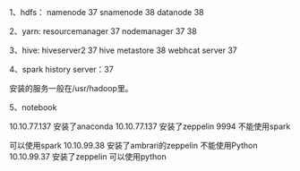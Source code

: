 1、hdfs：
namenode 37
snamenode 38
datanode 38


2、yarn:
resourcemanager 37
nodemanager 37 38

3、hive:
hiveserver2 37
hive metastore 38
webhcat server 37

4、spark
history server：37

安装的服务一般在/usr/hadoop里。

5、notebook

10.10.77.137 安装了anaconda
10.10.77.137 安装了zeppelin 9994 不能使用spark

可以使用spark
10.10.99.38 安装了ambrari的zeppelin 不能使用Python
10.10.99.37 安装了zeppelin 可以使用python